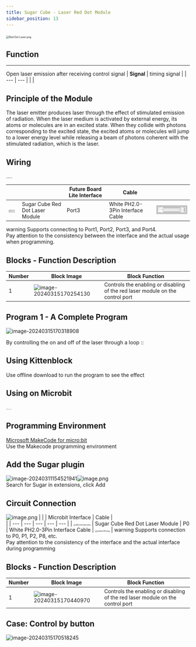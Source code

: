 ```yaml
---
title: Sugar Cube - Laser Red Dot Module
sidebar_position: 13
---
```


<img src="https://learn.kittenbot.cn/2024md_pic/1706865662183-6e16b5f7-0420-4920-96dd-69b814417103.png" alt="Red Dot Laser.png" style="zoom: 50%;" />



##  Function

---
Open laser emission after receiving control signal
| **Signal** | timing signal |
| --- | --- |
|  |





## Principle of the Module
The laser emitter produces laser through the effect of stimulated emission of radiation. When the laser medium is activated by external energy, its atoms or molecules are in an excited state. When they collide with photons corresponding to the excited state, the excited atoms or molecules will jump to a lower energy level while releasing a beam of photons coherent with the stimulated radiation, which is the laser.





## Wiring
<img src="https://learn.kittenbot.cn/2024md_pic/1706866350038-8b100f3a-dc92-4ffc-ac05-adb48d4863bc.png" alt="Untitled-1.png" style="zoom:15%;" />

|  |  | Future Board Lite Interface | Cable |  |
|---|---|---|---|---|
| <img src="https://learn.kittenbot.cn/2024md_pic/1706865662183-6e16b5f7-0420-4920-96dd-69b814417103.png" alt="Red Dot Laser.png" style="zoom:25%;" /> | Sugar Cube Red Dot Laser Module | Port3 | White PH2.0-3Pin Interface Cable | <img src="1694663456622-fdd52039-7a0c-451f-96a0-feabdc797516.png" alt="Untitled.100.png" style="zoom:25%;" /> |
warning
Supports connecting to Port1, Port2, Port3, and Port4.<br />Pay attention to the consistency between the interface and the actual usage when programming.





## Blocks - Function Description
| Number | Block Image | Block Function |
| --- | --- | --- |
| 1 | ![image-20240315170254130](https://learn.kittenbot.cn/2024md_pic/image-20240315170254130.png) | Controls the enabling or disabling of the red laser module on the control port |





## Program 1 - A Complete Program
![image-20240315170318908](https://learn.kittenbot.cn/2024md_pic/image-20240315170318908.png)



By controlling the on and off of the laser through a loop
::



## Using Kittenblock
Use offline download to run the program to see the effect





## Using on Microbit
<img src="https://learn.kittenbot.cn/2024md_pic/1709112761000-c84282ba-fe71-45c1-8ad4-8e7f6fc4738f.png" alt="Robotbit_压缩后.png" style="zoom:10%;" />





## Programming Environment
[Microsoft MakeCode for micro:bit](https://makecode.microbit.org/#editor)<br />Use the Makecode programming environment





##   Add the Sugar plugin
![image-20240311154521941](https://learn.kittenbot.cn/2024md_pic/image-20240311154521941.png)![image.png](https://learn.kittenbot.cn/2024md_pic/1709111641678-73b61119-c29c-4b48-add7-375ce9a15935.png)<br />
Search for Sugar in extensions, click Add





##   Circuit Connection
![image.png](https://learn.kittenbot.cn/2024md_pic/1709782064213-1d900ed6-6b32-4210-b55d-fb0e94fb1a4a.png)
|   |  | Microbit Interface | Cable | <br /> |
| --- | --- | --- | --- | --- |
| <img src="https://learn.kittenbot.cn/2024md_pic/1706865662183-6e16b5f7-0420-4920-96dd-69b814417103.png" alt="2Red dot laser.png" style="zoom:33%;" /> | Sugar Cube Red Dot Laser Module | P0 | White PH2.0-3Pin Interface Cable | <img src="https://learn.kittenbot.cn/2024md_pic/1694663456622-fdd52039-7a0c-451f-96a0-feabdc797516.png" alt="untitled.100.png" style="zoom:33%;" /> |
warning
Supports connection to P0, P1, P2, P8, etc. <br /> Pay attention to the consistency of the interface and the actual interface during programming

## Blocks - Function Description

| Number | Block Image                                                  | Block Function                                               |
| ------ | ------------------------------------------------------------ | ------------------------------------------------------------ |
| 1      | ![image-20240315170440970](https://learn.kittenbot.cn/2024md_pic/image-20240315170440970.png) | Controls the enabling or disabling of the red laser module on the control port |



## Case: Control by button
![image-20240315170518245](https://learn.kittenbot.cn/2024md_pic/image-20240315170518245.png)



